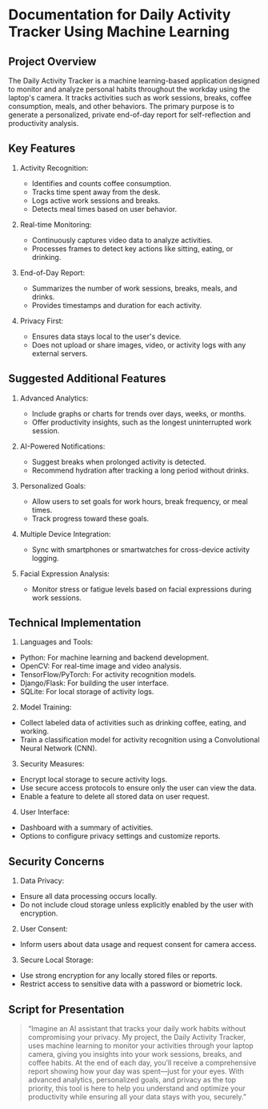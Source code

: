# Documentation for Daily Activity Tracker Using Machine Learning

## Project Overview

The Daily Activity Tracker is a machine learning-based application designed to monitor and analyze personal habits throughout the workday using the laptop's camera. It tracks activities such as work sessions, breaks, coffee consumption, meals, and other behaviors. The primary purpose is to generate a personalized, private end-of-day report for self-reflection and productivity analysis.

## Key Features

1. Activity Recognition:

   - Identifies and counts coffee consumption.
   - Tracks time spent away from the desk.
   - Logs active work sessions and breaks.
   - Detects meal times based on user behavior.

2. Real-time Monitoring:

   - Continuously captures video data to analyze activities.
   - Processes frames to detect key actions like sitting, eating, or drinking.

3. End-of-Day Report:

   - Summarizes the number of work sessions, breaks, meals, and drinks.
   - Provides timestamps and duration for each activity.

4. Privacy First:

   - Ensures data stays local to the user's device.
   - Does not upload or share images, video, or activity logs with any external servers.

## Suggested Additional Features

1.  Advanced Analytics:

    - Include graphs or charts for trends over days, weeks, or months.
    - Offer productivity insights, such as the longest uninterrupted work session.

2.  AI-Powered Notifications:

    - Suggest breaks when prolonged activity is detected.
    - Recommend hydration after tracking a long period without drinks.

3.  Personalized Goals:

    - Allow users to set goals for work hours, break frequency, or meal times.
    - Track progress toward these goals.

4.  Multiple Device Integration:

    - Sync with smartphones or smartwatches for cross-device activity logging.

5.  Facial Expression Analysis:
    - Monitor stress or fatigue levels based on facial expressions during work sessions.

## Technical Implementation

1. Languages and Tools:

- Python: For machine learning and backend development.
- OpenCV: For real-time image and video analysis.
- TensorFlow/PyTorch: For activity recognition models.
- Django/Flask: For building the user interface.
- SQLite: For local storage of activity logs.

2. Model Training:

- Collect labeled data of activities such as drinking coffee, eating, and working.
- Train a classification model for activity recognition using a Convolutional Neural Network (CNN).

3. Security Measures:

- Encrypt local storage to secure activity logs.
- Use secure access protocols to ensure only the user can view the data.
- Enable a feature to delete all stored data on user request.

4. User Interface:

- Dashboard with a summary of activities.
- Options to configure privacy settings and customize reports.

## Security Concerns

1. Data Privacy:

- Ensure all data processing occurs locally.
- Do not include cloud storage unless explicitly enabled by the user with encryption.

2. User Consent:

- Inform users about data usage and request consent for camera access.

3. Secure Local Storage:

- Use strong encryption for any locally stored files or reports.
- Restrict access to sensitive data with a password or biometric lock.

## Script for Presentation

> “Imagine an AI assistant that tracks your daily work habits without compromising your privacy. My project, the Daily Activity Tracker, uses machine learning to monitor your activities through your laptop camera, giving you insights into your work sessions, breaks, and coffee habits. At the end of each day, you’ll receive a comprehensive report showing how your day was spent—just for your eyes. With advanced analytics, personalized goals, and privacy as the top priority, this tool is here to help you understand and optimize your productivity while ensuring all your data stays with you, securely.”
